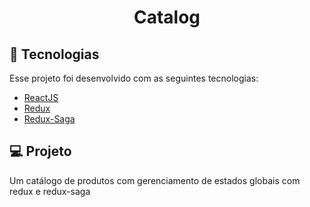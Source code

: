 <h1 align="center">
   Catalog 
</h1>

## 🚀 Tecnologias

Esse projeto foi desenvolvido com as seguintes tecnologias:

- [ReactJS](https://reactjs.org)
- [Redux](https://redux.js.org/)
- [Redux-Saga](https://redux-saga.js.org/)

## 💻 Projeto

Um catálogo de produtos com gerenciamento de estados globais com redux e redux-saga
